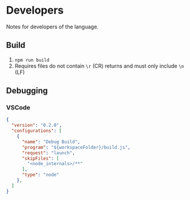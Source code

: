 # Developers

Notes for developers of the language.

## Build

1. `npm run build`
  2. Requires files do not contain `\r` (CR) returns and must only include `\n` (LF)

## Debugging

### VSCode

```json
{
  "version": "0.2.0",
  "configurations": [
    {
      "name": "Debug Build",
      "program": "${workspaceFolder}/build.js",
      "request": "launch",
      "skipFiles": [
        "<node_internals>/**"
      ],
      "type": "node"
    },
  ]
}
```